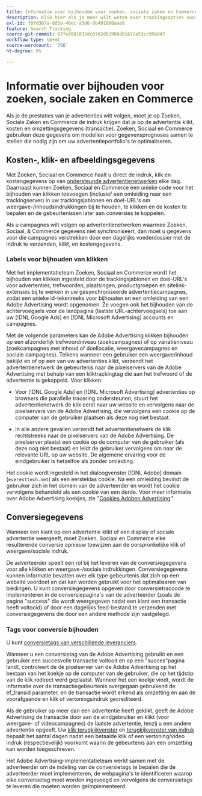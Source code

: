 ```yaml
---
title: Informatie over bijhouden voor zoeken, sociale zaken en Commerce
description: Klik hier als je meer wilt weten over trackingsopties voor Zoeken, Sociaal en Commerce.
exl-id: f0fd367a-dd5a-46ec-a3d6-9b491860aae8
feature: Search Tracking
source-git-commit: 67fe8581832dc0762d62908d01672e53cc95b847
workflow-type: tm+mt
source-wordcount: '756'
ht-degree: 0%

---
```


# Informatie over bijhouden voor zoeken, sociale zaken en Commerce

Als je de prestaties van je advertenties wilt volgen, moet je op Zoeken, Sociale Zaken en Commerce de indruk krijgen dat je op de advertentie klikt, kosten en omzettingsgegevens (transactie). Zoeken, Sociaal en Commerce gebruiken deze gegevens om modellen voor gegevensprognoses samen te stellen die nodig zijn om uw advertentieportfolio&#39;s te optimaliseren.

## Kosten-, klik- en afbeeldingsgegevens

Met Zoeken, Sociaal en Commerce haalt u direct de indruk, klik en kostengegevens op van [ondersteunde advertentienetwerken](/help/search-social-commerce/introduction/supported-inventory.md) elke dag. Daarnaast kunnen Zoeken, Sociaal en Commerce een unieke code voor het bijhouden van klikken toevoegen (inclusief een omleiding naar een trackingserver) in uw trackingsjablonen en doel-URL&#39;s om weergave-/inhoudsindrukkingen bij te houden, te klikken en de kosten te bepalen en de gebeurtenissen later aan conversies te koppelen.

Als u campagnes wilt volgen op advertentienetwerken waarmee Zoeken, Sociaal, &amp; Commerce gegevens niet synchroniseert, dan moet u gegevens voor die campagnes verstrekken door een dagelijks voederdossier met de indruk te verzenden, klikt, en kostengegevens.

### Labels voor bijhouden van klikken

Met het implementatieteam Zoeken, Sociaal en Commerce wordt het bijhouden van klikken ingesteld door de trackingsjablonen en doel-URL&#39;s voor advertenties, trefwoorden, plaatsingen, productgroepen en sitelink-extensies bij te werken in uw gesynchroniseerde advertentiecampagnes, zodat een unieke id-tekenreeks voor bijhouden en een omleiding van een Adobe Advertising wordt opgenomen. Ze voegen ook het bijhouden van de achtervoegsels voor de landpagina (laatste URL-achtervoegsels) toe aan uw [!DNL Google Ads] en [!DNL Microsoft Advertising] accounts en campagnes.

Met de volgende parameters kan de Adobe Advertising klikken bijhouden op een afzonderlijk trefwoordniveau (zoekcampagnes) of op variatieniveau (zoekcampagnes met inhoud of doellocatie, weergavecampagnes en sociale campagnes). Telkens wanneer een gebruiker een weergave/inhoud bekijkt en of op een van uw advertenties klikt, verzendt het advertentienetwerk de gebeurtenis naar de pixelservers van de Adobe Advertising met behulp van een kliktrackingtag die aan het trefwoord of de advertentie is gekoppeld. Voor klikken:

* Voor [!DNL Google Ads] en [!DNL Microsoft Advertising] advertenties op browsers die parallelle tracering ondersteunen, stuurt het advertentienetwerk de klik eerst naar uw website en vervolgens naar de pixelservers van de Adobe Advertising, die vervolgens een cookie op de computer van de gebruiker plaatsen als deze nog niet bestaat.

* In alle andere gevallen verzendt het advertentienetwerk de klik rechtstreeks naar de pixelservers van de Adobe Advertising. De pixelserver plaatst een cookie op de computer van de gebruiker (als deze nog niet bestaat) en leidt de gebruiker vervolgens om naar de relevante URL op uw website. De algemene ervaring voor de eindgebruiker is hetzelfde als zonder omleiding.

Het cookie wordt ingesteld in het dialoogvenster [!DNL Adobe] domain (`everesttech.net`) als een eersteklas cookie. Na een omleiding bevindt de gebruiker zich in het domein van de adverteerder en wordt het cookie vervolgens behandeld als een cookie van een derde. Voor meer informatie over Adobe Advertising koekjes, zie &quot;[Cookies Adoben Advertising](https://experienceleague.adobe.com/docs/core-services/interface/ec-cookies/cookies-advertising-cloud.html).&quot;

## Conversiegegevens

Wanneer een klant op een advertentie klikt of een display of sociale advertentie weergeeft, moet Zoeken, Sociaal en Commerce elke resulterende conversie opnieuw toewijzen aan de oorspronkelijke klik of weergave/sociale indruk.

De adverteerder speelt een rol bij het leveren van de conversiegegevens voor alle klikken en weergave-/sociale indrukkingen. Conversiegegevens kunnen informatie bevatten over elk type gebeurtenis dat zich op een website voordoet en dat kan worden gebruikt voor het optimaliseren van biedingen. U kunt conversiegegevens opgeven door conversietraccode te implementeren in de conversiepagina&#39;s van de adverteerder (zoals de pagina &quot;success&quot; die wordt weergegeven nadat een klant een transactie heeft voltooid) of door een dagelijks feed-bestand te verzenden met conversiegegevens die door een andere methode zijn vastgelegd.

### Tags voor conversie bijhouden

U kunt [conversietags van verschillende leveranciers](/help/search-social-commerce/tracking/conversion-tracking-about.md).

Wanneer u een conversietag van de Adobe Advertising gebruikt en een gebruiker een succesvolle transactie voltooit en op een &quot;succes&quot;pagina landt, controleert de de pixelserver van de Adobe Advertising op het bestaan van het koekje op de computer van de gebruiker, die op het tijdstip van de klik redirect werd geplaatst. Wanneer het een koekje vindt, wordt de informatie over de transactiegebeurtenis overgegaan gebruikend de ef_transid parameter, en de transactie wordt erkend als omzetting en aan de voorafgaande en klik of vertoningsindruk gecrediteerd.

Als de gebruiker op meer dan een advertentie heeft geklikt, geeft de Adobe Advertising de transactie door aan de eindgebruiker en klikt (voor weergave- of videocampagnes) de laatste advertentie, tenzij u een andere advertentie opgeeft. Uw [klik terugkijkvenster](/help/search-social-commerce/glossary.md#c-d) en [terugkijkvenster van indruk](/help/search-social-commerce/glossary.md#i-j) bepaalt het aantal dagen nadat een betaalde klik of een vertoning/video indruk (respectievelijk) voorkomt waarin de gebeurtenis aan een omzetting kan worden toegeschreven.

Het Adobe Advertising-implementatieteam werkt samen met de adverteerder om de indeling van de conversietags te bepalen die de adverteerder moet implementeren, de webpagina&#39;s te identificeren waarop elke conversietag moet worden ingevoegd en vervolgens de conversietags te leveren die moeten worden geïmplementeerd.
